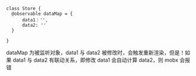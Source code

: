 ```
class Store {
  @observable dataMap = {
      data1：'',
      data2: ''
  }

}
```

dataMap 为被监听对象，data1 与 data2 被修改时，会触发重新渲染，但是！如果 data1 与 data2 有联动关系，即修改 data1 会自动计算 data2，则 mobx 会报错






